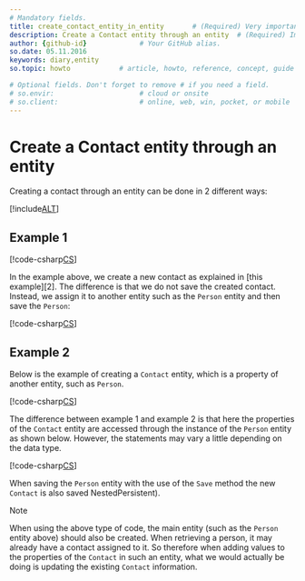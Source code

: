 ```yaml
---
# Mandatory fields.
title: create_contact_entity_in_entity       # (Required) Very important for SEO.
description: Create a Contact entity through an entity  # (Required) Important for SEO.
author: {github-id}             # Your GitHub alias.
so.date: 05.11.2016
keywords: diary,entity
so.topic: howto            # article, howto, reference, concept, guide

# Optional fields. Don't forget to remove # if you need a field.
# so.envir:                     # cloud or onsite
# so.client:                    # online, web, win, pocket, or mobile
---
```


# Create a Contact entity through an entity

Creating a contact through an entity can be done in 2 different ways:

[!include[ALT](../includes/create-entity-options.md)]

## Example 1

[!code-csharp[CS](includes/create-contact-entity-in-entity-1.cs)]

In the example above, we create a new contact as explained in [this example][2]. The difference is that we do not save the created contact. Instead, we assign it to another entity such as the `Person` entity and then save the `Person`:

[!code-csharp[CS](includes/create-contact-entity-in-entity-1.cs?range=44,47)]

## Example 2

Below is the example of creating a `Contact` entity, which is a property of another entity, such as `Person`.

[!code-csharp[CS](includes/create-contact-entity-in-entity-2.cs)]

The difference between example 1 and example 2 is that here the properties of the `Contact` entity are accessed through the instance of the `Person` entity as shown below. However, the statements may vary a little depending on the data type.

[!code-csharp[CS](includes/create-contact-entity-in-entity-2.cs?range=12)]

When saving the `Person` entity with the use of the `Save` method the new `Contact` is also saved NestedPersistent).

> [!NOTE]
> When using the above type of code, the main entity (such as the `Person` entity above) should also be created. When retrieving a person, it may already have a contact assigned to it. So therefore when adding values to the properties of the `Contact` in such an entity, what we would actually be doing is updating the existing `Contact` information.

<!-- Referenced links -->
[1]: create-contact-entity.md
